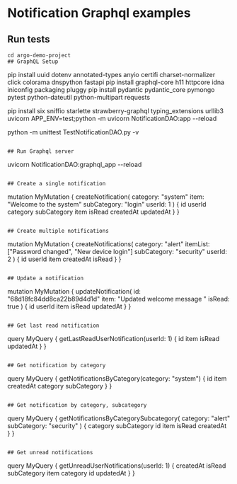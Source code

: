 # Notification Graphql examples

## Run tests
```
cd argo-demo-project
## GraphQL Setup

```

pip install uuid dotenv annotated-types anyio certifi charset-normalizer click colorama dnspython fastapi
pip install graphql-core h11 httpcore idna iniconfig packaging pluggy
pip install pydantic pydantic_core pymongo pytest python-dateutil python-multipart requests

pip install six sniffio starlette strawberry-graphql typing_extensions urllib3 uvicorn
APP_ENV=test;python -m uvicorn NotificationDAO:app --reload


python -m unittest TestNotificationDAO.py -v
```

## Run Graphql server
```
uvicorn NotificationDAO:graphql_app --reload
```

## Create a single notification
```
mutation MyMutation {
  createNotification(
    category: "system"
    item: "Welcome to the system"
    subCategory: "login"
    userId: 1
  ) {
    id
    userId
    category
    subCategory
    item
    isRead
    createdAt
    updatedAt
  }
}
```

## Create multiple notifications
```
mutation MyMutation {
  createNotifications(
    category: "alert"
    itemList: ["Password changed", "New device login"]
    subCategory: "security"
    userId: 2
  ) {
    id
    userId
    item
    createdAt
    isRead
  }
}
```

## Update a notification
```
mutation MyMutation {
  updateNotification(
    id: "68d18fc84dd8ca22b89d4d1d"
    item: "Updated welcome message "
    isRead: true
  ) {
    id
    userId
    item
    isRead
    updatedAt
  }
}
```

## Get last read notification
```
query MyQuery {
  getLastReadUserNotification(userId: 1) {
    id
    item
    isRead
    updatedAt
  }
}
```

## Get notification by category
```
query MyQuery {
  getNotificationsByCategory(category: "system") {
    id
    item
    createdAt
    category
    subCategory
  }
}
```

## Get notification by category, subcategory
```
query MyQuery {
  getNotificationsByCategorySubcategory(
    category: "alert"
    subCategory: "security"
  ) {
    category
    subCategory
    id
    item
    isRead
    createdAt
  }
}
```

## Get unread notifications 
```
query MyQuery {
  getUnreadUserNotifications(userId: 1) {
    createdAt
    isRead
    subCategory
    item
    category
    id
    updatedAt
  }
}
```